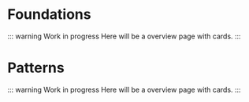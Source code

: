 # Foundations

::: warning Work in progress
Here will be a overview page with cards.
:::

# Patterns

::: warning Work in progress
Here will be a overview page with cards.
:::

